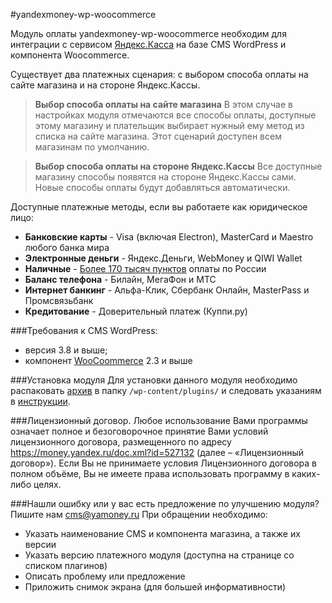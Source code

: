 #yandexmoney-wp-woocommerce

Модуль оплаты yandexmoney-wp-woocommerce необходим для интеграции с сервисом [Яндекс.Касса](http://kassa.yandex.ru/) на базе CMS WordPress и компонента Woocommerce. 

Существует два платежных сценария: с выбором способа оплаты на сайте магазина и на стороне Яндекс.Кассы. 

>**Выбор способа оплаты на сайте магазина** 
>В этом случае в настройках модуля отмечаются все способы оплаты, доступные этому магазину и плательщик выбирает нужный ему метод из списка на сайте магазина. Этот сценарий доступен всем магазинам по умолчанию.

>**Выбор способа оплаты на стороне Яндекс.Кассы**
>Все доступные магазину способы появятся на стороне Яндекс.Кассы сами. Новые способы оплаты будут добавляться автоматически.

Доступные платежные методы, если вы работаете как юридическое лицо:
* **Банковские карты** -  Visa (включая Electron), MasterCard и Maestro любого банка мира
* **Электронные деньги** - Яндекс.Деньги, WebMoney и QIWI Wallet
* **Наличные** - [Более 170 тысяч пунктов](https://money.yandex.ru/pay/doc.xml?id=526209) оплаты по России
* **Баланс телефона** - Билайн, МегаФон и МТС
* **Интернет банкинг** - Альфа-Клик, Сбербанк Онлайн, MasterPass и Промсвязьбанк
* **Кредитование** - Доверительный платеж (Куппи.ру)

###Требования к CMS WordPress:
* версия 3.8 и выше;
* компонент [WooCoommerce](http://wordpress.org/plugins/woocommerce/) 2.3 и выше

###Установка модуля
Для установки данного модуля необходимо распаковать  [архив](https://github.com/yandex-money/yandex-money-cms-wp-woocomerce/raw/master/yandex_money.zip) в папку `/wp-content/plugins/` и следовать указаниям в [инструкции](https://github.com/yandex-money/yandex-money-cms-wp-woocomerce/raw/master/docs/manual_woocommerce.pdf).

###Лицензионный договор.
Любое использование Вами программы означает полное и безоговорочное принятие Вами условий лицензионного договора, размещенного по адресу https://money.yandex.ru/doc.xml?id=527132 (далее – «Лицензионный договор»). 
Если Вы не принимаете условия Лицензионного договора в полном объёме, Вы не имеете права использовать программу в каких-либо целях.

###Нашли ошибку или у вас есть предложение по улучшению модуля?
Пишите нам cms@yamoney.ru
При обращении необходимо:
* Указать наименование CMS и компонента магазина, а также их версии
* Указать версию платежного модуля (доступна на странице со списком плагинов)
* Описать проблему или предложение
* Приложить снимок экрана (для большей информативности)